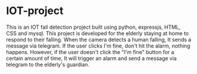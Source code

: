 # IOT-project

This is an IOT fall detection project built using python, expressjs, HTML, CSS and mysql. 
This project is developed for the elderly staying at home to respond to their falling. When the camera detects a human falling, It sends a message via telegram. If the user clicks I'm fine, don't hit the alarm, nothing happens. However, if the user doesn't click the "I'm fine" button for a certain amount of time, It will trigger an alarm and send a message via telegram to the elderly's guardian.
